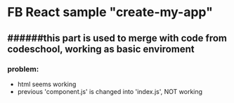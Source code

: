 # FB React sample "create-my-app"

######this part is used to merge with code from codeschool, working as basic enviroment
----------
### problem:
- html seems working
- previous 'component.js' is changed into 'index.js', NOT working
